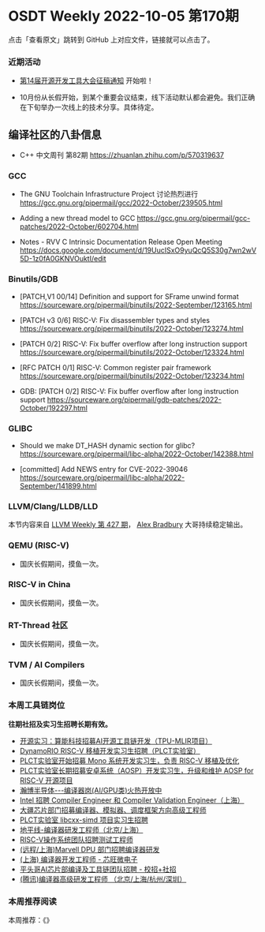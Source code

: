 # OSDT Weekly 2022-10-05 第170期

点击「查看原文」跳转到 GitHub 上对应文件，链接就可以点击了。

### 近期活动

- [第14届开源开发工具大会征稿通知](https://mp.weixin.qq.com/s/I25TlhxEShobfCKElRHNgg) 开始啦！

- 10月份从长假开始，到某个重要会议结束，线下活动默认都会避免。我们正确在下旬举办一次线上的技术分享。具体待定。

## 编译社区的八卦信息

- C++ 中文周刊 第82期 https://zhuanlan.zhihu.com/p/570319637

### GCC

- The GNU Toolchain Infrastructure Project 讨论热烈进行
  https://gcc.gnu.org/pipermail/gcc/2022-October/239505.html

- Adding a new thread model to GCC
  https://gcc.gnu.org/pipermail/gcc-patches/2022-October/602704.html

- Notes - RVV C Intrinsic Documentation Release Open Meeting
  https://docs.google.com/document/d/19UucISxO9yuQcQ5S30g7wn2wV5D-1z0fA0GKNVOuktI/edit

### Binutils/GDB

- [PATCH,V1 00/14] Definition and support for SFrame unwind format
  https://sourceware.org/pipermail/binutils/2022-September/123165.html

- [PATCH v3 0/6] RISC-V: Fix disassembler types and styles
  https://sourceware.org/pipermail/binutils/2022-October/123274.html

- [PATCH 0/2] RISC-V: Fix buffer overflow after long instruction support
  https://sourceware.org/pipermail/binutils/2022-October/123324.html

- [RFC PATCH 0/1] RISC-V: Common register pair framework
  https://sourceware.org/pipermail/binutils/2022-October/123234.html

- GDB: [PATCH 0/2] RISC-V: Fix buffer overflow after long instruction support
  https://sourceware.org/pipermail/gdb-patches/2022-October/192297.html

### GLIBC

- Should we make DT_HASH dynamic section for glibc?
  https://sourceware.org/pipermail/libc-alpha/2022-October/142388.html

- [committed] Add NEWS entry for CVE-2022-39046
  https://sourceware.org/pipermail/libc-alpha/2022-September/141899.html

### LLVM/Clang/LLDB/LLD

本节内容来自 [LLVM Weekly 第 427 期](http://llvmweekly.org/issue/427)，
[Alex Bradbury](https://www.linkedin.com/in/alex-bradbury/) 大哥持续稳定输出。

### QEMU (RISC-V)

- 国庆长假期间，摸鱼一次。

### RISC-V in China

- 国庆长假期间，摸鱼一次。

### RT-Thread 社区

- 国庆长假期间，摸鱼一次。

### TVM / AI Compilers

- 国庆长假期间，摸鱼一次。

### 本周工具链岗位

**往期社招及实习生招聘长期有效。**

- [开源实习：算能科技招募AI开源工具链开发（TPU-MLIR项目）](https://mp.weixin.qq.com/s/IBJh0ip4k11PzIMZecsWSw)
- [DynamoRIO RISC-V 移植开发实习生招聘（PLCT实验室）](https://mp.weixin.qq.com/s/J_5TjT6DOqeOXJXQI5VQxw)
- [PLCT实验室开始招募 Mono 系统开发实习生，负责 RISC-V 移植及优化](https://mp.weixin.qq.com/s/whEW7Hay1jIP1tBzIPay1A)
- [PLCT实验室长期招募安卓系统（AOSP）开发实习生，升级和维护 AOSP for RISC-V 开源项目](https://mp.weixin.qq.com/s/dJP2cEB1nex2inR5c-cJog)
- [瀚博半导体---编译器岗(AI/GPU类)火热开放中](https://mp.weixin.qq.com/s/8_KjZYa2Il4PglaGyBWk4Q)
- [Intel 招聘 Compiler Engineer 和 Compiler Validation Engineer（上海）](https://mp.weixin.qq.com/s/I3DWxXODNoLRr0kN2xMZLQ)
- [大疆芯片部门招募编译器、模拟器、调度框架方向高级工程师](https://mp.weixin.qq.com/s/Wn5NzAtUTwQNXKRvMVQWLA)
- [PLCT实验室 libcxx-simd 项目实习生招聘](https://mp.weixin.qq.com/s/EIVx5cY74GlodirySY97Qw)
- [地平线-编译器研发工程师（北京/上海）](https://mp.weixin.qq.com/s/MYObl7iWIbyrTz9hCmKWYA)
- [RISC-V操作系统团队招聘测试工程师](https://mp.weixin.qq.com/s/inLFS4pI1F74m_oJ2I7xjQ)
- [(远程/上海)Marvell DPU 部门招聘编译器研发](https://mp.weixin.qq.com/s/B6JjAhF3TZjezD1tjYHDaw)
- [(上海) 编译器开发工程师 - 芯旺微电子](https://mp.weixin.qq.com/s/nqe1-7qffnc0CaejYkpKyw)
- [平头哥AI芯片部编译及工具链团队招聘 - 校招+社招](https://mp.weixin.qq.com/s/kARbXtJotRPCNMrV-yOanA)
- [(腾讯)编译器高级研发工程师 （北京/上海/杭州/深圳）](https://mp.weixin.qq.com/s/DF-2qmHmpKZtJ1djHXM1Ug)

### 本周推荐阅读

本周推荐：《》
